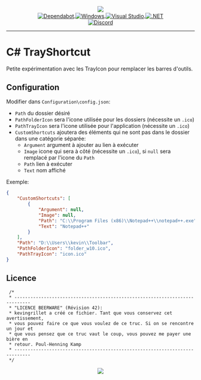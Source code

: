 <div align="center">
   <a href="https://github.com/kyechan99/capsule-render">
      <img align="center" src="https://capsule-render.vercel.app/api?type=waving&color=gradient&height=250&section=header&text=CSharp&fontAlign=30&fontAlignY=30&fontSize=80&desc=TrayShortcut&descAlign=60&descAlignY=55&descSize=70" />
   </a>
   <br>
   <a href="https://github.com/dependabot">
      <img align="center" alt="Dependabot" src="https://img.shields.io/badge/dependabot-025E8C?style=for-the-badge&logo=dependabot&logoColor=white" />
   </a>
   <a href="https://www.microsoft.com/fr-fr/windows/">
      <img align="center" alt="Windows" src="https://img.shields.io/badge/Windows-0078D6?style=for-the-badge&logo=windows&logoColor=white" />
   </a>
   <a href="https://visualstudio.microsoft.com/fr/">
      <img align="center" alt="Visual Studio" src="https://img.shields.io/badge/Visual%20Studio-5C2D91.svg?style=for-the-badge&logo=visual-studio&logoColor=white" />
   </a>
   <a href="https://learn.microsoft.com/fr-fr/dotnet/">
      <img align="center" alt=".NET" src="https://img.shields.io/badge/.NET-5C2D91?style=for-the-badge&logo=.net&logoColor=white" />
   </a>
   <br />
   <a href="https://discord.gg/scdUu3SUQm">
      <img align="center" alt="Discord" src="https://img.shields.io/discord/914218630214983730?label=Discord&logo=Discord" />
   </a>
   <hr>
</div>

# C# TrayShortcut

Petite expérimentation avec les TrayIcon pour remplacer les barres d'outils.

## Configuration

Modifier dans `Configuration\config.json`:

- `Path` du dossier désiré
- `PathFolderIcon` sera l'icone utilisée pour les dossiers (nécessite un `.ico`)
- `PathTrayIcon` sera l'icone utilisée pour l'application (nécessite un `.ico`)
- `CustomShortcuts` ajoutera des éléments qui ne sont pas dans le dossier dans une catégorie séparée:
  - `Argument` argument à ajouter au lien à exécuter
  - `Image` icone qui sera à côté (nécessite un `.ico`), si `null` sera remplacé par l'icone du `Path`
  - `Path` lien à exécuter
  - `Text` nom affiché

Exemple:

```json
{
    "CustomShortcuts": [
        {
            "Argument": null,
            "Image": null,
            "Path": "C:\\Program Files (x86)\\Notepad++\\notepad++.exe",
            "Text": "Notepad++"
        }
    ],
    "Path": "D:\\Users\\kevin\\Toolbar",
    "PathFolderIcon": "folder_w10.ico",
    "PathTrayIcon": "icon.ico"
}
```

## Licence

```text
 /*
 * ----------------------------------------------------------------------------
 * "LICENCE BEERWARE" (Révision 42):
 * kevingrillet a créé ce fichier. Tant que vous conservez cet avertissement,
 * vous pouvez faire ce que vous voulez de ce truc. Si on se rencontre un jour et
 * que vous pensez que ce truc vaut le coup, vous pouvez me payer une bière en
 * retour. Poul-Henning Kamp
 * ----------------------------------------------------------------------------
 */
```

<div align="center">
   <a href="https://github.com/kyechan99/capsule-render">
      <img align="center" src="https://capsule-render.vercel.app/api?section=footer&type=waving&color=gradient&height=100" />
   </a>
</div>
